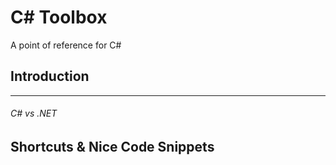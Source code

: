 # C# Toolbox 
A point of reference for C#

## Introduction
-------------
###### C# vs .NET


## Shortcuts & Nice Code Snippets

